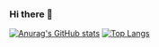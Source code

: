 ### Hi there 👋

[![Anurag's GitHub stats](https://github-readme-stats.vercel.app/api?username=gerijeb&count_private=true&show_icons=true&theme=onedark)](https://github.com/anuraghazra/github-readme-stats)
<span> 
[![Top Langs](https://github-readme-stats.vercel.app/api/top-langs/?username=gerijeb)](https://github.com/anuraghazra/github-readme-stats)

<!--
**gerijeb/gerijeb** is a ✨ _special_ ✨ repository because its `README.md` (this file) appears on your GitHub profile.

Here are some ideas to get you started:

- 🔭 I’m currently working on ...
- 🌱 I’m currently learning ...
- 👯 I’m looking to collaborate on ...
- 🤔 I’m looking for help with ...
- 💬 Ask me about ...
- 📫 How to reach me: ...
- 😄 Pronouns: ...
- ⚡ Fun fact: ...
-->
